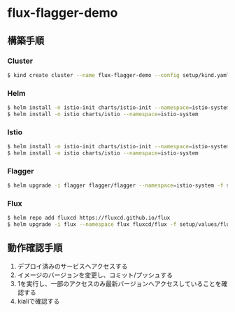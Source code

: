 # flux-flagger-demo

## 構築手順

### Cluster

```bash
$ kind create cluster --name flux-flagger-demo --config setup/kind.yaml
```

### Helm

```bash
$ helm install -n istio-init charts/istio-init --namespace=istio-system
$ helm install -n istio charts/istio --namespace=istio-system
```

### Istio

```bash
$ helm install -n istio-init charts/istio-init --namespace=istio-system
$ helm install -n istio charts/istio --namespace=istio-system
```

### Flagger

```bash
$ helm upgrade -i flagger flagger/flagger --namespace=istio-system -f setup/values/flagger.yaml
```

### Flux

```bash
$ helm repo add fluxcd https://fluxcd.github.io/flux
$ helm upgrade -i flux --namespace flux fluxcd/flux -f setup/values/flux.yaml
```

## 動作確認手順

1. デプロイ済みのサービスへアクセスする
1. イメージのバージョンを変更し、コミット/プッシュする
1. 1を実行し、一部のアクセスのみ最新バージョンへアクセスしていることを確認する
1. kialiで確認する
